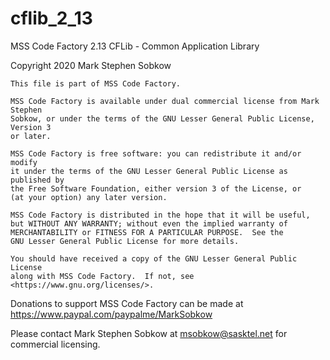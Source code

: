 # cflib_2_13
MSS Code Factory 2.13 CFLib - Common Application Library

Copyright 2020 Mark Stephen Sobkow

	This file is part of MSS Code Factory.

	MSS Code Factory is available under dual commercial license from Mark Stephen
	Sobkow, or under the terms of the GNU Lesser General Public License, Version 3
	or later.

    MSS Code Factory is free software: you can redistribute it and/or modify
    it under the terms of the GNU Lesser General Public License as published by
    the Free Software Foundation, either version 3 of the License, or
    (at your option) any later version.

    MSS Code Factory is distributed in the hope that it will be useful,
    but WITHOUT ANY WARRANTY; without even the implied warranty of
    MERCHANTABILITY or FITNESS FOR A PARTICULAR PURPOSE.  See the
    GNU Lesser General Public License for more details.

    You should have received a copy of the GNU Lesser General Public License
    along with MSS Code Factory.  If not, see <https://www.gnu.org/licenses/>.

Donations to support MSS Code Factory can be made at
https://www.paypal.com/paypalme/MarkSobkow

Please contact Mark Stephen Sobkow at msobkow@sasktel.net for commercial licensing.
